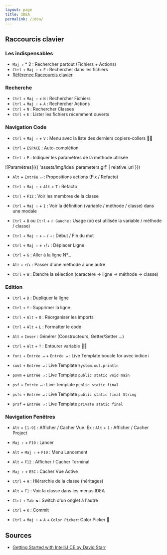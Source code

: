 ```yaml
---
layout: page
title: IDEA
permalink: /idea/
---
```


## Raccourcis clavier

### Les indispensables

- `Maj ⇧` \* 2 : Rechercher partout (Fichiers + Actions)
- `Ctrl` + `Maj ⇧` + `F` : Rechercher dans les fichiers
- [Référence Raccourcis clavier](https://resources.jetbrains.com/storage/products/intellij-idea/docs/IntelliJIDEA_ReferenceCard.pdf)

### Recherche

- `Ctrl` + `Maj ⇧` + `N` : Rechercher Fichiers
- `Ctrl` + `Maj ⇧` + `A` : Rechercher Actions
- `Ctrl` + `N` : Rechercher Classes
- `Ctrl` + `E` : Lister les fichiers récemment ouverts

### Navigation Code

- `Ctrl` + `Maj ⇧` + `V` : Menu avec la liste des derniers copiers-collers 🧙‍♂️

- `Ctrl` + `ESPACE` : Auto-complétion
- `Ctrl` + `P` : Indiquer les paramètres de la méthode utilisée

![Paramètres]({{ 'assets/img/idea_parameters.gif' | relative_url }})

- `Alt` + `Entrée ↵` : Propositions actions (Fix / Refacto)
- `Ctrl` + `Maj ⇧` + `Alt` + `T` : Refacto

- `Ctrl` + `F12` : Voir les membres de la classe
- `Ctrl` + `Maj ⇧` + `I` : Voir la définition (variable / méthode / classe) dans une modale
- `Ctrl` + `B` ou `Ctrl` + `🖱 Gauche` : Usage (où est utilisée la variable / méthode / classe)

- `Ctrl` + `Maj ⇧` + `←` / `→` : Début / Fin du mot
- `Ctrl` + `Maj ⇧` + `↑`/`↓` : Déplacer Ligne
- `Ctrl` + `G` : Aller à la ligne N°...
- `Alt` + `↑`/`↓` : Passer d'une méthode à une autre

- `Ctrl` + `W` : Etendre la sélection (caractère => ligne => méthode => classe)

### Edition

- `Ctrl` + `D` : Dupliquer la ligne
- `Ctrl` + `Y` : Supprimer la ligne

- `Ctrl` + `Alt` + `O` : Réorganiser les imports
- `Ctrl` + `Alt` + `L` : Formatter le code

- `Alt` + `Inser` : Générer (Constructeurs, Getter/Setter ...)
- `Ctrl` + `Alt` + `T` : Entourer variable 🧙‍♂️

- `fori` + `Entrée ↵` + `Entrée ↵` : Live Template boucle for avec indice i
- `sout` + `Entrée ↵` : Live Template `System.out.println`
- `psvm` + `Entrée ↵` : Live Template `public static void main`
- `psf` + `Entrée ↵` : Live Template `public static final`
- `psfs` + `Entrée ↵` : Live Template `public static final String`
- `prsf` + `Entrée ↵` : Live Template `private static final`

### Navigation Fenêtres

- `Alt` + `[1-9]` : Afficher / Cacher Vue. Ex : `Alt` + `1` : Afficher / Cacher Project

- `Maj ⇧` + `F10` : Lancer
- `Alt` + `Maj ⇧` + `F10` : Menu Lancement

- `Alt` + `F12` : Afficher / Cacher Terminal
- `Maj ⇧` + `ESC` : Cacher Vue Active

- `Ctrl` + `H` : Hiérarchie de la classe (héritages)

- `Alt` + `F1` : Voir la classe dans les menus IDEA

- `Ctrl` + `Tab ↹` : Switch d'un onglet à l'autre

- `Ctrl` + `K` : Commit

- `Ctrl` + `Maj ⇧` + `A` + `Color Picker`: Color Picker 🎨

## Sources

- [Getting Started with IntelliJ CE by David Starr](https://app.pluralsight.com/library/courses/intellij-ce-getting-started/table-of-contents)

